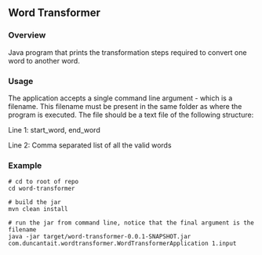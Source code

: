 ## Word Transformer

### Overview

Java program that prints the transformation steps required to convert one word to another word.

### Usage

The application accepts a single command line argument - which is a filename. This filename must be present in the same folder as where the program is executed. The file should be a text file of the following structure:

Line 1: start_word, end_word

Line 2: Comma separated list of all the valid words

### Example

```
# cd to root of repo
cd word-transformer

# build the jar
mvn clean install

# run the jar from command line, notice that the final argument is the filename
java -jar target/word-transformer-0.0.1-SNAPSHOT.jar com.duncantait.wordtransformer.WordTransformerApplication 1.input
```